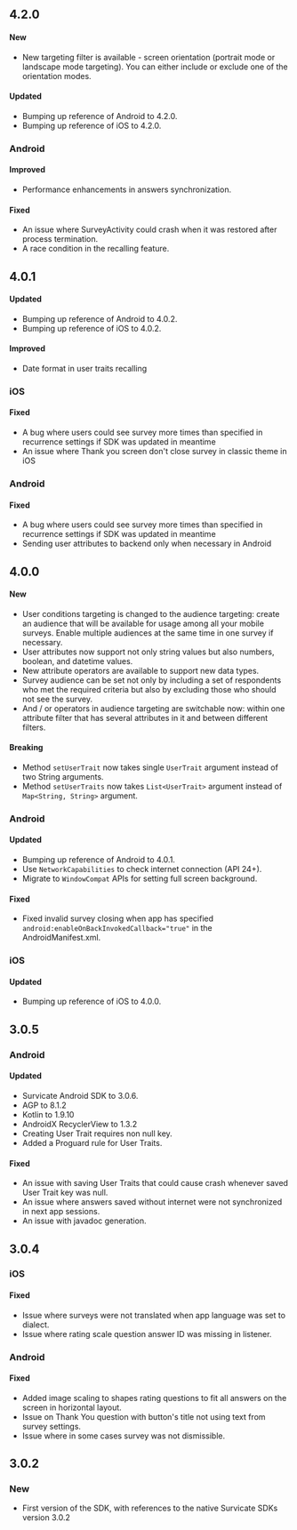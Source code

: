 ## 4.2.0
#### New
- New targeting filter is available - screen orientation (portrait mode or landscape mode targeting). You can either include or exclude one of the orientation modes.

#### Updated
- Bumping up reference of Android to 4.2.0.
- Bumping up reference of iOS to 4.2.0.

### Android
#### Improved
- Performance enhancements in answers synchronization.

#### Fixed
- An issue where SurveyActivity could crash when it was restored after process termination.
- A race condition in the recalling feature.

## 4.0.1
#### Updated
- Bumping up reference of Android to 4.0.2.
- Bumping up reference of iOS to 4.0.2.

#### Improved
- Date format in user traits recalling

### iOS
#### Fixed
- A bug where users could see survey more times than specified in recurrence settings if SDK was updated in meantime
- An issue where Thank you screen don't close survey in classic theme in iOS

### Android
#### Fixed
- A bug where users could see survey more times than specified in recurrence settings if SDK was updated in meantime
- Sending user attributes to backend only when necessary in Android

## 4.0.0
#### New
- User conditions targeting is changed to the audience targeting: create an audience that will be available for usage among all your mobile surveys. Enable multiple audiences at the same time in one survey if necessary.
- User attributes now support not only string values but also numbers, boolean, and datetime values.
- New attribute operators are available to support new data types.
- Survey audience can be set not only by including a set of respondents who met the required criteria but also by excluding those who should not see the survey.
- And / or operators in audience targeting are switchable now: within one attribute filter that has several attributes in it and between different filters.
 
#### Breaking
- Method `setUserTrait` now takes single `UserTrait` argument instead of two String arguments.
- Method `setUserTraits` now takes `List<UserTrait>` argument instead of `Map<String, String>` argument.

### Android
#### Updated
- Bumping up reference of Android to 4.0.1.
- Use `NetworkCapabilities` to check internet connection (API 24+).
- Migrate to `WindowCompat` APIs for setting full screen background.

#### Fixed
- Fixed invalid survey closing when app has specified `android:enableOnBackInvokedCallback="true"` in the AndroidManifest.xml.

### iOS
#### Updated
- Bumping up reference of iOS to 4.0.0.

## 3.0.5
### Android
#### Updated
- Survicate Android SDK to 3.0.6.
- AGP to 8.1.2
- Kotlin to 1.9.10
- AndroidX RecyclerView to 1.3.2
- Creating User Trait requires non null key.
- Added a Proguard rule for User Traits.
#### Fixed
- An issue with saving User Traits that could cause crash whenever saved User Trait key was null.
- An issue where answers saved without internet were not synchronized in next app sessions.
- An issue with javadoc generation.

## 3.0.4
### iOS
#### Fixed
- Issue where surveys were not translated when app language was set to dialect.
- Issue where rating scale question answer ID was missing in listener.

### Android
#### Fixed
- Added image scaling to shapes rating questions to fit all answers on the screen in horizontal layout.
- Issue on Thank You question with button's title not using text from survey settings.
- Issue where in some cases survey was not dismissible.

## 3.0.2

### New
- First version of the SDK, with references to the native Survicate SDKs version 3.0.2